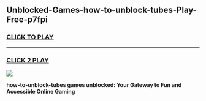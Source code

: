 
## Unblocked-Games-how-to-unblock-tubes-Play-Free-p7fpi
<h3>
<a href="https://premium76.site?title=how-to-unblock-tubes&ref=10A">CLICK TO PLAY</a></h3>
<hr>

<h3>
<a href="https://premium76.site?title=how-to-unblock-tubes&ref=10A">CLICK 2 PLAY</a>
  
</h3>

<a href="https://premium76.site?title=how-to-unblock-tubes&ref=10A"><img src="https://clearcache.store/games.png"></a>


**how-to-unblock-tubes games unblocked: Your Gateway to Fun and Accessible Online Gaming**
